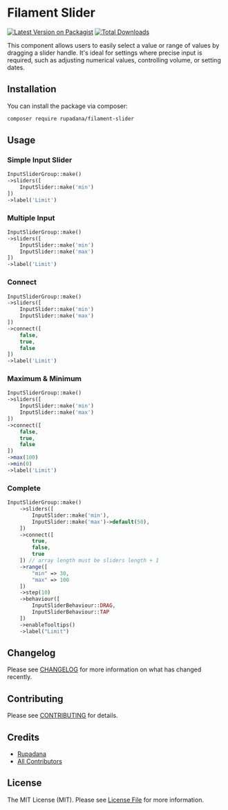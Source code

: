 # Filament Slider

[![Latest Version on Packagist](https://img.shields.io/packagist/v/rupadana/filament-slider.svg?style=flat-square)](https://packagist.org/packages/rupadana/filament-slider)
[![Total Downloads](https://img.shields.io/packagist/dt/rupadana/filament-slider.svg?style=flat-square)](https://packagist.org/packages/rupadana/filament-slider)



This component allows users to easily select a value or range of values by dragging a slider handle. It's ideal for settings where precise input is required, such as adjusting numerical values, controlling volume, or setting dates.

## Installation

You can install the package via composer:

```bash
composer require rupadana/filament-slider
```

## Usage

### Simple Input Slider

```php
InputSliderGroup::make()
->sliders([
    InputSlider::make('min')
])
->label('Limit')
```


### Multiple Input

```php
InputSliderGroup::make()
->sliders([
    InputSlider::make('min')
    InputSlider::make('max')
])
->label('Limit')
```

### Connect

```php
InputSliderGroup::make()
->sliders([
    InputSlider::make('min')
    InputSlider::make('max')
])
->connect([
    false,
    true,
    false
])
->label('Limit')
```

### Maximum & Minimum

```php
InputSliderGroup::make()
->sliders([
    InputSlider::make('min')
    InputSlider::make('max')
])
->connect([
    false,
    true,
    false
])
->max(100)
->min(0)
->label('Limit')
```


### Complete

```php
InputSliderGroup::make()
    ->sliders([
        InputSlider::make('min'),
        InputSlider::make('max')->default(50),
    ])
    ->connect([
        true,
        false,
        true
    ]) // array length must be sliders length + 1
    ->range([
        "min" => 30,
        "max" => 100
    ])
    ->step(10)
    ->behaviour([
        InputSliderBehaviour::DRAG,
        InputSliderBehaviour::TAP
    ])
    ->enableTooltips()
    ->label("Limit")
```

## Changelog

Please see [CHANGELOG](CHANGELOG.md) for more information on what has changed recently.

## Contributing

Please see [CONTRIBUTING](.github/CONTRIBUTING.md) for details.

## Credits

- [Rupadana](https://github.com/rupadana)
- [All Contributors](../../contributors)
  
## License

The MIT License (MIT). Please see [License File](LICENSE.md) for more information.
